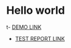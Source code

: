 # Hello world
t- [DEMO LINK](https://HaidaiAndrii.github.io/layout_hello-world/) <br>
- [TEST REPORT LINK](https://HaidaiAndrii.github.io/layout_hello-world/report/html_report/)